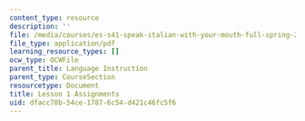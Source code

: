 ```yaml
---
content_type: resource
description: ''
file: /media/courses/es-s41-speak-italian-with-your-mouth-full-spring-2012/dfacc78b54ce17876c54d421c46fc5f6_MITES_S41S12_compiti_1.pdf
file_type: application/pdf
learning_resource_types: []
ocw_type: OCWFile
parent_title: Language Instruction
parent_type: CourseSection
resourcetype: Document
title: Lesson 1 Assignments
uid: dfacc78b-54ce-1787-6c54-d421c46fc5f6
---
```

